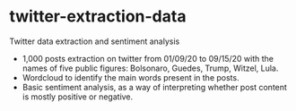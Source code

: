 # twitter-extraction-data
Twitter data extraction and sentiment analysis

- 1,000 posts extraction on twitter from 01/09/20 to 09/15/20 with the names of five public figures: Bolsonaro, Guedes, Trump, Witzel, Lula.
- Wordcloud to identify the main words present in the posts.
- Basic sentiment analysis, as a way of interpreting whether post content is mostly positive or negative.
